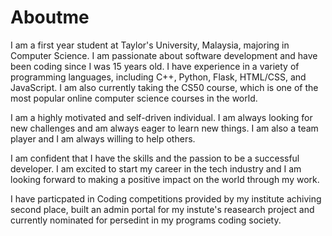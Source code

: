# Aboutme

I am a first year student at Taylor's University, Malaysia, majoring in Computer Science. I am passionate about software development and have been coding since I was 15 years old. I have experience in a variety of programming languages, including C++, Python, Flask, HTML/CSS, and JavaScript. I am also currently taking the CS50 course, which is one of the most popular online computer science courses in the world.

I am a highly motivated and self-driven individual. I am always looking for new challenges and am always eager to learn new things. I am also a team player and I am always willing to help others.

I am confident that I have the skills and the passion to be a successful developer. I am excited to start my career in the tech industry and I am looking forward to making a positive impact on the world through my work.

I have particpated in Coding competitions provided by my institute achiving second place, built an admin portal for my instute's reasearch project and currently nominated for persedint in my programs coding society.
